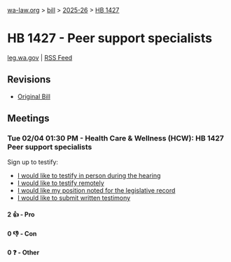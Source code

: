 [wa-law.org](/) > [bill](/bill/) > [2025-26](/bill/2025-26/) > [HB 1427](/bill/2025-26/hb/1427/)

# HB 1427 - Peer support specialists
[leg.wa.gov](https://app.leg.wa.gov/billsummary?BillNumber=1427&Year=2025&Initiative=false) | [RSS Feed](./rss.xml)

## Revisions
* [Original Bill](1/)

## Meetings
### Tue 02/04 01:30 PM - Health Care & Wellness (HCW): HB 1427 Peer support specialists
Sign up to testify:
* [I would like to testify in person during the hearing](https://app.leg.wa.gov/csi/Testifier/Add?chamber=House&mId=32620&aId=162463&caId=25433&tId=1)
* [I would like to testify remotely](https://app.leg.wa.gov/csi/Testifier/Add?chamber=House&mId=32620&aId=162463&caId=25433&tId=2)
* [I would like my position noted for the legislative record](https://app.leg.wa.gov/csi/Testifier/Add?chamber=House&mId=32620&aId=162463&caId=25433&tId=3)
* [I would like to submit written testimony](https://app.leg.wa.gov/csi/Testifier/Add?chamber=House&mId=32620&aId=162463&caId=25433&tId=4)

#### 2 👍 - Pro

#### 0 👎 - Con

#### 0 ❓ - Other

